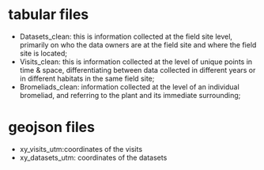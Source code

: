 # tabular files
-   Datasets_clean: this is information collected at the field site level,
    primarily on who the data owners are at the field site and where the
    field site is located;
-   Visits_clean: this is information collected at the level of unique points
    in time & space, differentiating between data collected in different
    years or in different habitats in the same field site;
-   Bromeliads_clean: information collected at the level of an individual
    bromeliad, and referring to the plant and its immediate surrounding;
    
    
# geojson files
-   xy_visits_utm:coordinates of the visits
-   xy_datasets_utm: coordinates of the datasets
